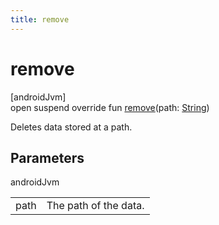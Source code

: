 ```yaml
---
title: remove
---
```



# remove



[androidJvm]\
open suspend override fun [remove](remove.html)(path: [String](https://kotlinlang.org/api/latest/jvm/stdlib/kotlin/-string/index.html))



Deletes data stored at a path.



## Parameters


androidJvm

| | |
|---|---|
| path | The path of the data. |




